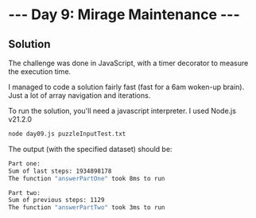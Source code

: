 # --- Day 9: Mirage Maintenance ---

## Solution

The challenge was done in JavaScript, with a timer decorator to measure the execution time.

I managed to code a solution fairly fast (fast for a 6am woken-up brain). Just a lot of array navigation and iterations.

To run the solution, you'll need a javascript interpreter. I used Node.js v21.2.0

```zsh
node day09.js puzzleInputTest.txt
```

The output (with the specified dataset) should be:

```zsh
Part one:
Sum of last steps: 1934898178
The function "answerPartOne" took 8ms to run

Part two:
Sum of previous steps: 1129
The function "answerPartTwo" took 3ms to run
```
